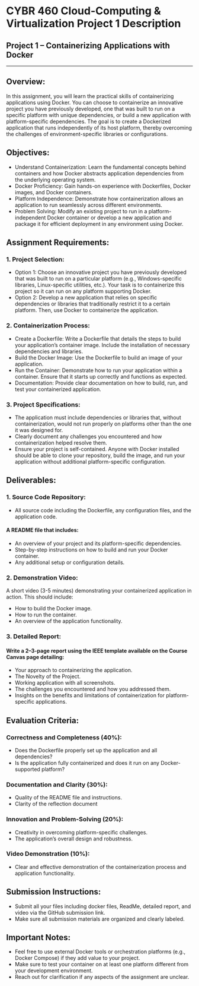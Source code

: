 # CYBR 460 Cloud-Computing & Virtualization Project 1 Description

## Project 1 – Containerizing Applications with Docker
________________________________________
## Overview:
In this assignment, you will learn the practical skills of containerizing applications using Docker. You can choose to containerize an innovative project you have previously developed, one that was built to run on a specific platform with unique dependencies, or build a new application with platform-specific dependencies. The goal is to create a Dockerized application that runs independently of its host platform, thereby overcoming the challenges of environment-specific libraries or configurations.

## Objectives:
- Understand Containerization: Learn the fundamental concepts behind containers and how Docker abstracts application dependencies from the underlying operating system.
- Docker Proficiency: Gain hands-on experience with Dockerfiles, Docker images, and Docker containers.
- Platform Independence: Demonstrate how containerization allows an application to run seamlessly across different environments.
- Problem Solving: Modify an existing project to run in a platform-independent Docker container or develop a new application and package it for efficient deployment in any environment using Docker.


## Assignment Requirements:
### 1.	Project Selection:
- Option 1: Choose an innovative project you have previously developed that was built to run on a particular platform (e.g., Windows-specific libraries, Linux-specific utilities, etc.). Your task is to containerize this project so it can run on any platform supporting Docker.  
- Option 2: Develop a new application that relies on specific dependencies or libraries that traditionally restrict it to a certain platform. Then, use Docker to containerize the application.  
### 2.	Containerization Process:
- Create a Dockerfile: Write a Dockerfile that details the steps to build your application’s container image. Include the installation of necessary dependencies and libraries.
- Build the Docker Image: Use the Dockerfile to build an image of your application.
- Run the Container: Demonstrate how to run your application within a container. Ensure that it starts up correctly and functions as expected.
- Documentation: Provide clear documentation on how to build, run, and test your containerized application.
### 3.	Project Specifications:
- The application must include dependencies or libraries that, without containerization, would not run properly on platforms other than the one it was designed for.
- Clearly document any challenges you encountered and how containerization helped resolve them.
- Ensure your project is self-contained. Anyone with Docker installed should be able to clone your repository, build the image, and run your application without additional platform-specific configuration.

## Deliverables:
### 1.	Source Code Repository: 
- All source code including the Dockerfile, any configuration files, and the application code.
#### A README file that includes:
- An overview of your project and its platform-specific dependencies.
- Step-by-step instructions on how to build and run your Docker container.
- Any additional setup or configuration details.
### 2.	Demonstration Video: 
A short video (3-5 minutes) demonstrating your containerized application in action. This should include: 
- How to build the Docker image.
- How to run the container.
- An overview of the application functionality.
### 3.	Detailed Report: 
#### Write a 2–3-page report using the IEEE template available on the Course Canvas page detailing: 
- Your approach to containerizing the application.
- The Novelty of the Project.
- Working application with all screenshots.
- The challenges you encountered and how you addressed them.
- Insights on the benefits and limitations of containerization for platform-specific applications.

## Evaluation Criteria:
### Correctness and Completeness (40%): 
- Does the Dockerfile properly set up the application and all dependencies?
- Is the application fully containerized and does it run on any Docker-supported platform?
### Documentation and Clarity (30%): 
- Quality of the README file and instructions.
- Clarity of the reflection document
### Innovation and Problem-Solving (20%): 
- Creativity in overcoming platform-specific challenges.
- The application’s overall design and robustness.
### Video Demonstration (10%): 
- Clear and effective demonstration of the containerization process and application functionality.

## Submission Instructions:
- Submit all your files including docker files, ReadMe, detailed report, and video via the GitHub submission link. 
- Make sure all submission materials are organized and clearly labeled.

## Important Notes:
- Feel free to use external Docker tools or orchestration platforms (e.g., Docker Compose) if they add value to your project.
- Make sure to test your container on at least one platform different from your development environment.
- Reach out for clarification if any aspects of the assignment are unclear.


